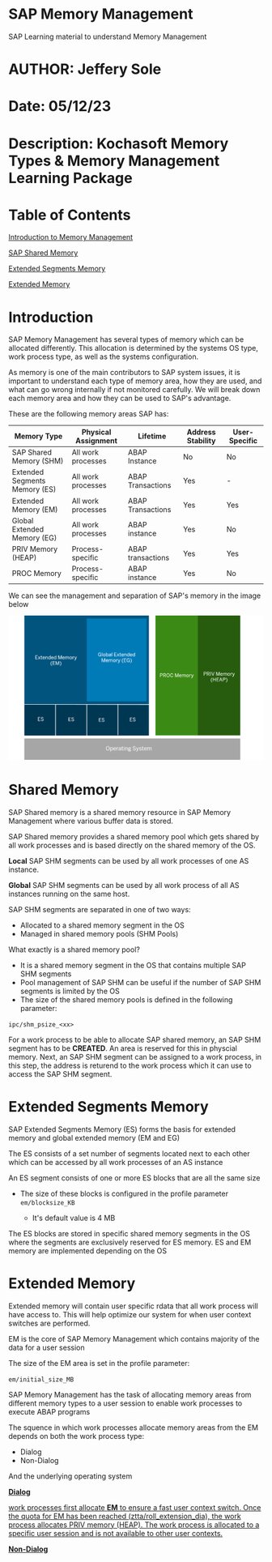 # SAP Memory Management
SAP Learning material to understand Memory Management

# AUTHOR: Jeffery Sole
# Date: 05/12/23
# Description: Kochasoft Memory Types & Memory Management Learning Package

# Table of Contents
[Introduction to Memory Management](#Introduction)

[SAP Shared Memory](#Shared-Memory)

[Extended Segments Memory](#extended-segments-memory)

[Extended Memory](#Extended-Memory)

# Introduction

SAP Memory Management has several types of memory which can be allocated differently. This allocation is determined by the systems OS type, work process type, as well as the systems configuration.

As memory is one of the main contributors to SAP system issues, it is important to understand each type of memory area, how they are used, and what can go wrong internally if not monitored carefully. We will break down each memory area and how they can be used to SAP's advantage.

These are the following memory areas SAP has:

| Memory Type | Physical Assignment | Lifetime | Address Stability  | User-Specific |
|---|---|---|---|---|
| SAP Shared Memory (SHM) | All work processes | ABAP Instance | No | No |
| Extended Segments Memory (ES) | All work processes | ABAP Transactions | Yes | - |
| Extended Memory (EM) | All work processes | ABAP Transactions | Yes | Yes |
| Global Extended Memory (EG) | All work processes | ABAP instance | Yes | No |
| PRIV Memory (HEAP) | Process-specific | ABAP transactions | Yes | Yes |
| PROC Memory | Process-specific | ABAP instance | Yes | No |

We can see the management and separation of SAP's memory in the image below

![Memory Separation](./img/memory_separation.png)

# Shared Memory

SAP Shared memory is a shared memory resource in SAP Memory Management where various buffer data is stored.

SAP Shared memory provides a shared memory pool which gets shared by all work processes and is based directly on the shared memory of the OS.

**Local** SAP SHM segments can be used by all work processes of one AS instance.

**Global** SAP SHM segments can be used by all work process of all AS instances running on the same host.

SAP SHM segments are separated in one of two ways:
* Allocated to a shared memory segment in the OS
* Managed in shared memory pools (SHM Pools)

What exactly is a shared memory pool?
* It is a shared memory segment in the OS that contains multiple SAP SHM segments
* Pool management of SAP SHM can be useful if the number of SAP SHM segments is limited by the OS
* The size of the shared memory pools is defined in the following parameter: 

```ipc/shm_psize_<xx>```

For a work process to be able to allocate SAP shared memory, an SAP SHM segment has to be **CREATED**. An area is reserved for this in physcial memory. Next, an SAP SHM segment can be assigned to a work process, in this step, the address is returend to the work process which it can use to access the SAP SHM segment.

# Extended Segments Memory

SAP Extended Segments Memory (ES) forms the basis for extended memory and global extended memory (EM and EG)

The ES consists of a set number of segments located next to each other which can be accessed by all work processes of an AS instance

An ES segment consists of one or more ES blocks that are all the same size
* The size of these blocks is configured in the profile parameter ```em/blocksize_KB```

    * It's default value is 4 MB

The ES blocks are stored in specific shared memory segments in the OS where the segments are exclusively reserved for ES memory. ES and EM memory are implemented depending on the OS

# Extended Memory

Extended memory will contain user specific rdata that all work process will have access to. This will help optimize our system for when user context switches are performed.

EM is the core of SAP Memory Management which contains majority of the data for a user session

The size of the EM area is set in the profile parameter:

`em/initial_size_MB`

SAP Memory Management has the task of allocating memory areas from different memory types to a user session to enable work processes to execute ABAP programs

The squence in which work processes allocate memory areas from the EM depends on both the work process type:

* Dialog
* Non-Dialog

And the underlying operating system

**<u>Dialog**

work processes first allocate **EM** to ensure a fast user context switch. Once the quota for EM has been reached (ztta/roll_extension_dia), the work process allocates PRIV memory (HEAP). The work process is allocated to a specific user session and is not available to other user contexts.

**Non-Dialog**